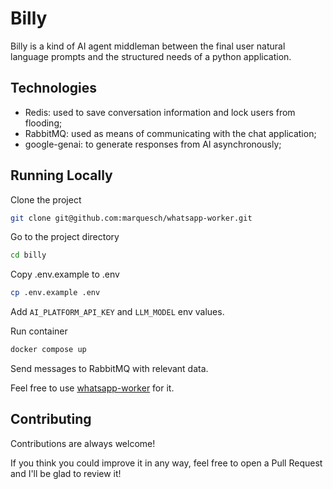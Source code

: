 # Billy

Billy is a kind of AI agent middleman between the final user natural language prompts and the structured needs of a python application.


## Technologies
- Redis: used to save conversation information and lock users from flooding;
- RabbitMQ: used as means of communicating with the chat application;
- google-genai: to generate responses from AI asynchronously;
## Running Locally

Clone the project

```bash
git clone git@github.com:marquesch/whatsapp-worker.git
```

Go to the project directory

```bash
cd billy
```

Copy .env.example to .env
``` bash
cp .env.example .env
```

Add `AI_PLATFORM_API_KEY` and `LLM_MODEL` env values.

Run container
```bash
docker compose up
```

Send messages to RabbitMQ with relevant data.

Feel free to use [whatsapp-worker](https://github.com/marquesch/whatsapp-worker) for it.
## Contributing

Contributions are always welcome!

If you think you could improve it in any way, feel free to open a Pull Request and I'll be glad to review it!

